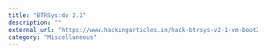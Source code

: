 ```yaml
---
title: "BTRSys:dv 2.1"
description: ""
external_url: "https://www.hackingarticles.in/hack-btrsys-v2-1-vm-boot2root-challenge/"
category: "Miscellaneous"
---
```

